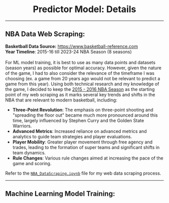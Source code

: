 <div align="center">

# Predictor Model: Details
  
</div>

***
## NBA Data Web Scraping:
**Basketball Data Source:** https://www.basketball-reference.com <br>
**Year Timeline**: 2015-16 till 2023-24 NBA Season (8 seasons) <br> <br>
For ML model training, it is best to use as many data points and datasets (season years) as possible for optimal accuracy. 
However, given the nature of the game, I had to also consider the relevance of the timeframe I was choosing (ex. a game from 20 years ago would not be relevant to predict a game from this year).
Using both technical research and my knowledge of the game, I decided to keep the [2015 - 2016 NBA Season](https://www.nba.com/news/history-season-review-2015-16) as the starting point of my web scraping as it marks several key trends and shifts in the NBA that are relevant to modern basketball, including:

- **Three-Point Revolution**: The emphasis on three-point shooting and "spreading the floor out" became much more pronounced around this time, largely influenced by Stephen Curry and the Golden State Warriors.
- **Advanced Metrics**: Increased reliance on advanced metrics and analytics to guide team strategies and player evaluations.
- **Player Mobility**: Greater player movement through free agency and trades, leading to the formation of super teams and significant shifts in team dynamics.
- **Rule Changes**: Various rule changes aimed at increasing the pace of the game and scoring.

Refer to the [`NBA_DataScraping.ipynb`]() file for my web data scraping process.

***
## Machine Learning Model Training:
